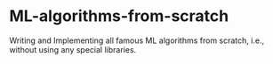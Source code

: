 # ML-algorithms-from-scratch
Writing and Implementing all famous ML algorithms from scratch, i.e., without using any special libraries. 
